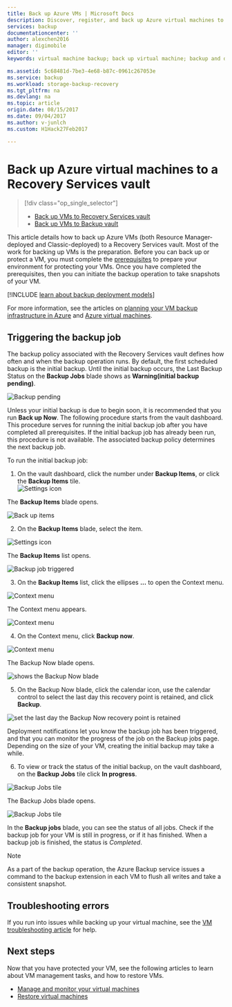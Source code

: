 ```yaml
---
title: Back up Azure VMs | Microsoft Docs
description: Discover, register, and back up Azure virtual machines to a recovery services vault.
services: backup
documentationcenter: ''
author: alexchen2016
manager: digimobile
editor: ''
keywords: virtual machine backup; back up virtual machine; backup and disaster recovery; arm vm backup

ms.assetid: 5c68481d-7be3-4e68-b87c-0961c267053e
ms.service: backup
ms.workload: storage-backup-recovery
ms.tgt_pltfrm: na
ms.devlang: na
ms.topic: article
origin.date: 08/15/2017
ms.date: 09/04/2017
ms.author: v-junlch
ms.custom: H1Hack27Feb2017

---
```

# Back up Azure virtual machines to a Recovery Services vault
> [!div class="op_single_selector"]
> * [Back up VMs to Recovery Services vault](backup-azure-arm-vms.md)
> * [Back up VMs to Backup vault](backup-azure-vms.md)
>
>

This article details how to back up Azure VMs (both Resource Manager-deployed and Classic-deployed) to a Recovery Services vault. Most of the work for backing up VMs is the preparation. Before you can back up or protect a VM, you must complete the [prerequisites](backup-azure-arm-vms-prepare.md) to prepare your environment for protecting your VMs. Once you have completed the prerequisites, then you can initiate the backup operation to take snapshots of your VM.


[!INCLUDE [learn about backup deployment models](../../includes/backup-deployment-models.md)]

For more information, see the articles on [planning your VM backup infrastructure in Azure](backup-azure-vms-introduction.md) and [Azure virtual machines](/virtual-machines/).

## Triggering the backup job
The backup policy associated with the Recovery Services vault defines how often and when the backup operation runs. By default, the first scheduled backup is the initial backup. Until the initial backup occurs, the Last Backup Status on the **Backup Jobs** blade shows as **Warning(initial backup pending)**.

![Backup pending](./media/backup-azure-vms-first-look-arm/initial-backup-not-run.png)

Unless your initial backup is due to begin soon, it is recommended that you run **Back up Now**. The following procedure starts from the vault dashboard. This procedure serves for running the initial backup job after you have completed all prerequisites. If the initial backup job has already been run, this procedure is not available. The associated backup policy determines the next backup job.  

To run the initial backup job:

1. On the vault dashboard, click the number under **Backup Items**, or click the **Backup Items** tile. <br/>
  ![Settings icon](./media/backup-azure-vms-first-look-arm/rs-vault-config-vm-back-up-now-1.png)

  The **Backup Items** blade opens.

  ![Back up items](./media/backup-azure-vms-first-look-arm/back-up-items-list.png)

2. On the **Backup Items** blade, select the item.

  ![Settings icon](./media/backup-azure-vms-first-look-arm/back-up-items-list-selected.png)

  The **Backup Items** list opens. <br/>

  ![Backup job triggered](./media/backup-azure-vms-first-look-arm/backup-items-not-run.png)

3. On the **Backup Items** list, click the ellipses **...** to open the Context menu.

  ![Context menu](./media/backup-azure-vms-first-look-arm/context-menu.png)

  The Context menu appears.

  ![Context menu](./media/backup-azure-vms-first-look-arm/context-menu-small.png)

4. On the Context menu, click **Backup now**.

  ![Context menu](./media/backup-azure-vms-first-look-arm/context-menu-small-backup-now.png)

  The Backup Now blade opens.

  ![shows the Backup Now blade](./media/backup-azure-vms-first-look-arm/backup-now-blade-short.png)

5. On the Backup Now blade, click the calendar icon, use the calendar control to select the last day this recovery point is retained, and click **Backup**.

  ![set the last day the Backup Now recovery point is retained](./media/backup-azure-vms-first-look-arm/backup-now-blade-calendar.png)

  Deployment notifications let you know the backup job has been triggered, and that you can monitor the progress of the job on the Backup jobs page. Depending on the size of your VM, creating the initial backup may take a while.

6. To view or track the status of the initial backup, on the vault dashboard, on the **Backup Jobs** tile click **In progress**.

  ![Backup Jobs tile](./media/backup-azure-vms-first-look-arm/open-backup-jobs-1.png)

  The Backup Jobs blade opens.

  ![Backup Jobs tile](./media/backup-azure-vms-first-look-arm/backup-jobs-in-jobs-view-1.png)

  In the **Backup jobs** blade, you can see the status of all jobs. Check if the backup job for your VM is still in progress, or if it has finished. When a backup job is finished, the status is *Completed*.

  > [!NOTE]
  > As a part of the backup operation, the Azure Backup service issues a command to the backup extension in each VM to flush all writes and take a consistent snapshot.
  >
  >

## Troubleshooting errors
If you run into issues while backing up your virtual machine, see the [VM troubleshooting article](backup-azure-vms-troubleshoot.md) for help.

## Next steps
Now that you have protected your VM, see the following articles to learn about VM management tasks, and how to restore VMs.

- [Manage and monitor your virtual machines](backup-azure-manage-vms.md)
- [Restore virtual machines](backup-azure-arm-restore-vms.md)

